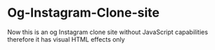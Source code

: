 # Og-Instagram-Clone-site
Now this is an og Instagram clone site  without 
JavaScript capabilities therefore it has visual HTML effects only 
